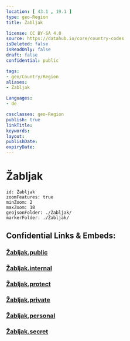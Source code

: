 ```yaml
---
location: [ 43.1 , 19.1 ] 
type: geo-Region
title: Žabljak

license: CC BY-SA 4.0
source: https://datahub.io/core/country-codes
isDeleted: false
isReadOnly: false
draft: false
confidential: public

tags:
- geo/Country/Region
aliases:
- Žabljak

Languages:
- de

cssclasses: geo-Region
publish: true
linkTitle: 
keywords: 
layout: 
publishDate: 
expiryDate: 
---
```


# Žabljak

```leaflet
id: Žabljak
zoomFeatures: true 
minZoom: 2 
maxZoom: 18
geojsonFolder: ./Žabljak/
markerFolder: ./Žabljak/
```


## Confidential Links & Embeds: 

### [Žabljak.public](/_public/\Earth\Continent\Europe\Europe~South\Montenegro\Municipalities~MontenegroŽabljak.public.md) 

### [Žabljak.internal](/_internal/\Earth\Continent\Europe\Europe~South\Montenegro\Municipalities~MontenegroŽabljak.internal.md) 

### [Žabljak.protect](/_protect/\Earth\Continent\Europe\Europe~South\Montenegro\Municipalities~MontenegroŽabljak.protect.md) 

### [Žabljak.private](/_private/\Earth\Continent\Europe\Europe~South\Montenegro\Municipalities~MontenegroŽabljak.private.md) 

### [Žabljak.personal](/_personal/\Earth\Continent\Europe\Europe~South\Montenegro\Municipalities~MontenegroŽabljak.personal.md) 

### [Žabljak.secret](/_secret/\Earth\Continent\Europe\Europe~South\Montenegro\Municipalities~MontenegroŽabljak.secret.md)

